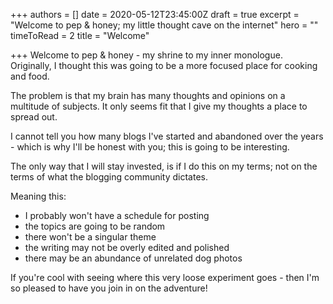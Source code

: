 +++
authors = []
date = 2020-05-12T23:45:00Z
draft = true
excerpt = "Welcome to pep & honey; my little thought cave on the internet"
hero = ""
timeToRead = 2
title = "Welcome"

+++
Welcome to pep & honey - my shrine to my inner monologue. Originally, I thought this was going to be a more focused place for cooking and food. 

The problem is that my brain has many thoughts and opinions on a multitude of subjects. It only seems fit that I give my thoughts a place to spread out. 

I cannot tell you how many blogs I've started and abandoned over the years - which is why I'll be honest with you; this is going to be interesting. 

The only way that I will stay invested, is if I do this on my terms; not on the terms of what the blogging community dictates. 

Meaning this:

* I probably won't have a schedule for posting
* the topics are going to be random
* there won't be a singular theme
* the writing may not be overly edited and polished
* there may be an abundance of unrelated dog photos 

If you're cool with seeing where this very loose experiment goes - then I'm so pleased to have you join in on the adventure! 